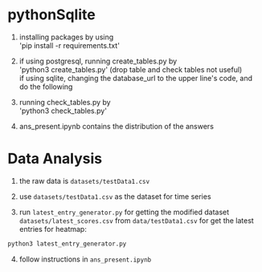 # pythonSqlite
1. installing packages by using  
'pip install -r requirements.txt'  

2. if using postgresql, running create_tables.py by  
'python3 create_tables.py' (drop table and check tables not useful)  
if using sqlite, changing the database_url to the upper line's code, and
do the following

3. running check_tables.py by  
'python3 check_tables.py'

4. ans_present.ipynb contains the distribution of the answers

# Data Analysis
1. the raw data is `datasets/testData1.csv`

2. use `datasets/testData1.csv` as the dataset for time series

3. run `latest_entry_generator.py` for getting the modified dataset 
`datasets/latest_scores.csv` from `data/testData1.csv` for get the 
latest entries for heatmap:
```bash
python3 latest_entry_generator.py
```

4. follow instructions in `ans_present.ipynb`
